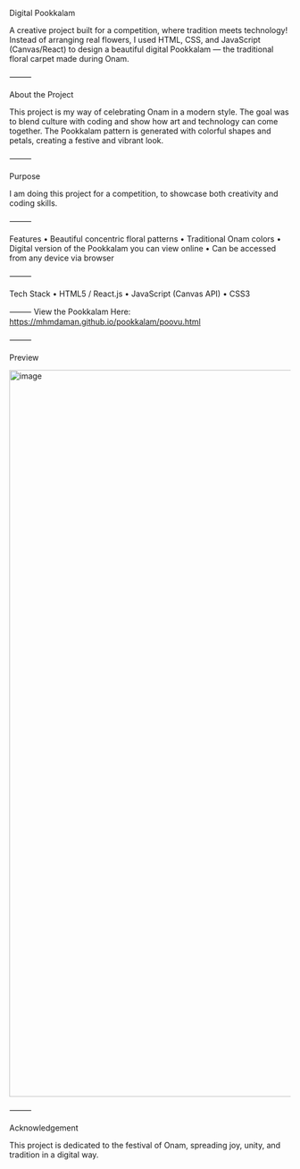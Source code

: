 Digital Pookkalam

A creative project built for a competition, where tradition meets technology! Instead of arranging real flowers, I used HTML, CSS, and JavaScript (Canvas/React) to design a beautiful digital Pookkalam — the traditional floral carpet made during Onam.

⸻

About the Project

This project is my way of celebrating Onam in a modern style. The goal was to blend culture with coding and show how art and technology can come together. The Pookkalam pattern is generated with colorful shapes and petals, creating a festive and vibrant look.

⸻

 Purpose

I am doing this project for a competition, to showcase both creativity and coding skills.

⸻

Features
	•	Beautiful concentric floral patterns 
	•	Traditional Onam colors
	•	Digital version of the Pookkalam you can view online
	•	Can be accessed from any device via browser

⸻

Tech Stack
	•	HTML5 / React.js
	•	JavaScript (Canvas API)
	•	CSS3

⸻
 View the Pookkalam Here: https://mhmdaman.github.io/pookkalam/poovu.html

⸻

 Preview

<img width="1600" height="1299" alt="image" src="https://github.com/user-attachments/assets/445f8545-d831-42b4-b033-d3268bcc741a" />


⸻

Acknowledgement

This project is dedicated to the festival of Onam, spreading joy, unity, and tradition in a digital way.
